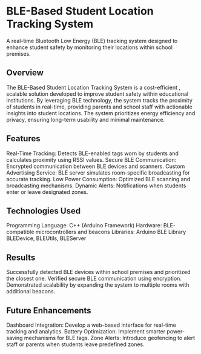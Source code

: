 # **BLE-Based Student Location Tracking System**
A real-time Bluetooth Low Energy (BLE) tracking system designed to enhance student safety by monitoring their locations within school premises.



## **Overview**

The BLE-Based Student Location Tracking System is a cost-efficient
, scalable solution developed to improve student safety within educational institutions.
By leveraging BLE technology, the system tracks the proximity of students in real-time,
providing parents and school staff with actionable insights into student locations.
The system prioritizes energy efficiency and privacy, ensuring long-term usability and minimal maintenance.

## **Features**

Real-Time Tracking: Detects BLE-enabled tags worn by students and calculates proximity using RSSI values.
Secure BLE Communication: Encrypted communication between BLE devices and scanners.
Custom Advertising Service: BLE server simulates room-specific broadcasting for accurate tracking.
Low Power Consumption: Optimized BLE scanning and broadcasting mechanisms.
Dynamic Alerts: Notifications when students enter or leave designated zones.


## **Technologies Used**

Programming Language: C++ (Arduino Framework)
Hardware: BLE-compatible microcontrollers and beacons
Libraries:
Arduino BLE Library
BLEDevice, BLEUtils, BLEServer


## **Results**

Successfully detected BLE devices within school premises and prioritized the closest one.
Verified secure BLE communication using encryption.
Demonstrated scalability by expanding the system to multiple rooms with additional beacons.


## **Future Enhancements**

Dashboard Integration: Develop a web-based interface for real-time tracking and analytics.
Battery Optimization: Implement smarter power-saving mechanisms for BLE tags.
Zone Alerts: Introduce geofencing to alert staff or parents when students leave predefined zones.
